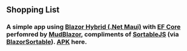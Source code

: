## Shopping List

### A simple app using [Blazor Hybrid (.Net Maui)](https://dotnet.microsoft.com/en-us/apps/aspnet/web-apps/blazor) with [EF Core](https://docs.microsoft.com/en-us/ef/core/) perfomred by [MudBlazor](https://www.mudblazor.com/), compliments of [SortableJS](https://sortablejs.github.io/Sortable/) (via [BlazorSortable](https://github.com/the-urlist/BlazorSortable)). [APK](https://1drv.ms/u/s!AtVea3hbUrto3WWrA1fjuJKjf61Y?e=9QdSoQ) here.
